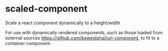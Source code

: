 # scaled-component
Scale a react component dynamically to a height/width

For use with dynamically rendered components, such as those loaded from external sources https://github.com/bewestphal/url-component, to fit to a container component.
